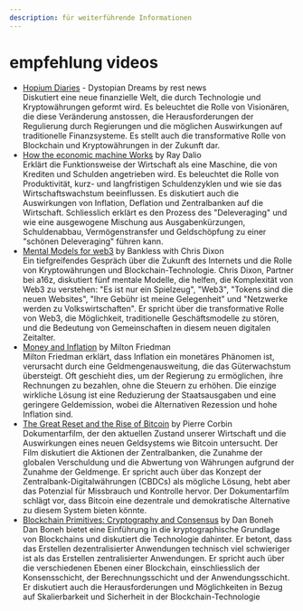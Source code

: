 ```yaml
---
description: für weiterführende Informationen
---
```


# empfehlung videos

* [Hopium Diaries](empfehlung-videos/hopium-diaries.md) - Dystopian Dreams by rest news \
  Diskutiert eine neue finanzielle Welt, die durch Technologie und Kryptowährungen geformt wird. Es beleuchtet die Rolle von Visionären, die diese Veränderung anstossen, die Herausforderungen der Regulierung durch Regierungen und die möglichen Auswirkungen auf traditionelle Finanzsysteme. Es stellt auch die transformative Rolle von Blockchain und Kryptowährungen in der Zukunft dar.
* [How the economic machine Works](empfehlung-videos/how-the-economic-machine-works.md) by Ray Dalio \
  Erklärt die Funktionsweise der Wirtschaft als eine Maschine, die von Krediten und Schulden angetrieben wird. Es beleuchtet die Rolle von Produktivität, kurz- und langfristigen Schuldenzyklen und wie sie das Wirtschaftswachstum beeinflussen. Es diskutiert auch die Auswirkungen von Inflation, Deflation und Zentralbanken auf die Wirtschaft. Schliesslich erklärt es den Prozess des "Deleveraging" und wie eine ausgewogene Mischung aus Ausgabenkürzungen, Schuldenabbau, Vermögenstransfer und Geldschöpfung zu einer "schönen Deleveraging" führen kann.
* [Mental Models for web3](empfehlung-videos/mental-models-for-web3.md) by Bankless with Chris Dixon \
  Ein tiefgreifendes Gespräch über die Zukunft des Internets und die Rolle von Kryptowährungen und Blockchain-Technologie. Chris Dixon, Partner bei a16z, diskutiert fünf mentale Modelle, die helfen, die Komplexität von Web3 zu verstehen: "Es ist nur ein Spielzeug", "Web3", "Tokens sind die neuen Websites", "Ihre Gebühr ist meine Gelegenheit" und "Netzwerke werden zu Volkswirtschaften". Er spricht über die transformative Rolle von Web3, die Möglichkeit, traditionelle Geschäftsmodelle zu stören, und die Bedeutung von Gemeinschaften in diesem neuen digitalen Zeitalter.
* [Money and Inflation](empfehlung-videos/money-and-inflation.md) by Milton Friedman \
  Milton Friedman erklärt, dass Inflation ein monetäres Phänomen ist, verursacht durch eine Geldmengenausweitung, die das Güterwachstum übersteigt. Oft geschieht dies, um der Regierung zu ermöglichen, ihre Rechnungen zu bezahlen, ohne die Steuern zu erhöhen. Die einzige wirkliche Lösung ist eine Reduzierung der Staatsausgaben und eine geringere Geldemission, wobei die Alternativen Rezession und hohe Inflation sind.
* [The Great Reset and the Rise of Bitcoin](empfehlung-videos/the-great-reset-and-the-rise-of-bitcoin.md) by Pierre Corbin\
  Dokumentarfilm, der den aktuellen Zustand unserer Wirtschaft und die Auswirkungen eines neuen Geldsystems wie Bitcoin untersucht. Der Film diskutiert die Aktionen der Zentralbanken, die Zunahme der globalen Verschuldung und die Abwertung von Währungen aufgrund der Zunahme der Geldmenge. Er spricht auch über das Konzept der Zentralbank-Digitalwährungen (CBDCs) als mögliche Lösung, hebt aber das Potenzial für Missbrauch und Kontrolle hervor. Der Dokumentarfilm schlägt vor, dass Bitcoin eine dezentrale und demokratische Alternative zu diesem System bieten könnte.
* [Blockchain Primitives: Cryptography and Consensus](empfehlung-videos/blockchain-fundamentals.md) by Dan Boneh\
  Dan Boneh bietet eine Einführung in die kryptographische Grundlage von Blockchains und diskutiert die Technologie dahinter. Er betont, dass das Erstellen dezentralisierter Anwendungen technisch viel schwieriger ist als das Erstellen zentralisierter Anwendungen. Er spricht auch über die verschiedenen Ebenen einer Blockchain, einschliesslich der Konsensschicht, der Berechnungsschicht und der Anwendungsschicht. Er diskutiert auch die Herausforderungen und Möglichkeiten in Bezug auf Skalierbarkeit und Sicherheit in der Blockchain-Technologie
